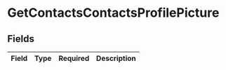 # GetContactsContactsProfilePicture


## Fields

| Field       | Type        | Required    | Description |
| ----------- | ----------- | ----------- | ----------- |